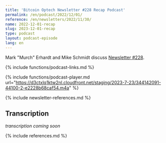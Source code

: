 ```yaml
---
title: 'Bitcoin Optech Newsletter #228 Recap Podcast'
permalink: /en/podcast/2022/12/01/
reference: /en/newsletters/2022/11/30/
name: 2022-12-01-recap
slug: 2023-12-01-recap
type: podcast
layout: podcast-episode
lang: en
---
```

Mark "Murch" Erhardt and Mike Schmidt discuss [Newsletter #228]({{page.reference}}).

{% include functions/podcast-links.md %}

{% include functions/podcast-player.md url="https://d3ctxlq1ktw2nl.cloudfront.net/staging/2023-7-23/344142091-44100-2-e2228b68caf54.m4a" %}

{% include newsletter-references.md %}

## Transcription

_transcription coming soon_

{% include references.md %}
